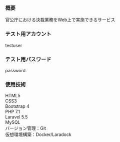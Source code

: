 <h3>概要</h3>
官公庁における決裁業務をWeb上で実施できるサービス

<h3>テスト用アカウント</h3> 
testuser

<h3>テスト用パスワード</h3> 
password

<h3>使用技術</h3>
HTML5<br>
CSS3<br>
Bootstrap 4<br>
PHP 7.1<br>
Laravel 5.5<br>
MySQL<br>
バージョン管理：Git<br>
仮想環境構築：Docker/Laradock

